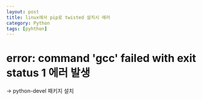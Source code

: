 ```yaml
---
layout: post
title: linux에서 pip로 twisted 설치시 에러
category: Python
tags: [pyhthon]
---
```

# error: command 'gcc' failed with exit status 1 에러 발생
-> python-devel 패키지 설치
